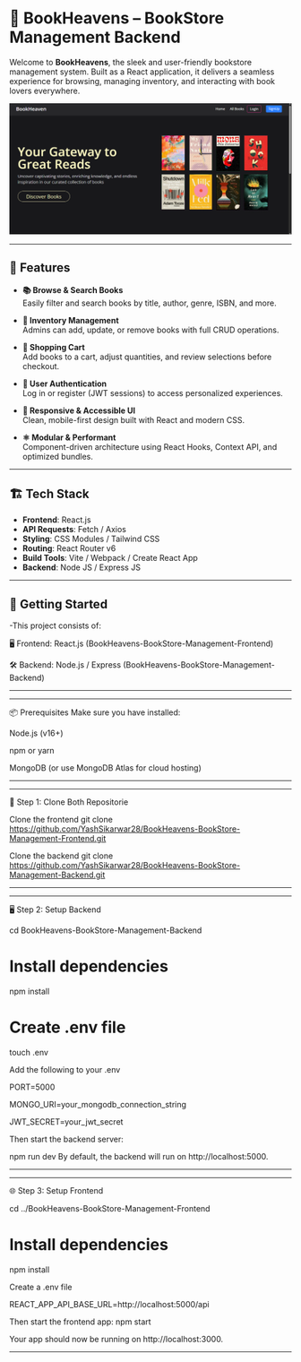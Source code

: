 # 📖 BookHeavens – BookStore Management Backend

Welcome to **BookHeavens**, the sleek and user-friendly bookstore management system. Built as a React application, it delivers a seamless experience for browsing, managing inventory, and interacting with book lovers everywhere.

![image alt](https://github.com/YashSikarwar28/BookHeavens-BookStore-Management-Frontend/blob/2325b01337fba6acf6c28b4c80aff7c8c9fdd07b/Screenshot%20(1).png)

---

## 🌟 Features

- **📚 Browse & Search Books**  
  Easily filter and search books by title, author, genre, ISBN, and more.

- **🧩 Inventory Management**  
  Admins can add, update, or remove books with full CRUD operations.

- **🛒 Shopping Cart**  
  Add books to a cart, adjust quantities, and review selections before checkout.

- **👤 User Authentication**  
  Log in or register (JWT sessions) to access personalized experiences.

- **🔎 Responsive & Accessible UI**  
  Clean, mobile-first design built with React and modern CSS.

- **⚛️ Modular & Performant**  
  Component-driven architecture using React Hooks, Context API, and optimized bundles.

---

## 🏗 Tech Stack

- **Frontend**: React.js   
- **API Requests**: Fetch / Axios  
- **Styling**: CSS Modules / Tailwind CSS  
- **Routing**: React Router v6  
- **Build Tools**: Vite / Webpack / Create React App
- **Backend**: Node JS / Express JS

---
## 🚀 Getting Started

-This project consists of:

🖥 Frontend: React.js (BookHeavens-BookStore-Management-Frontend)

🛠 Backend: Node.js / Express (BookHeavens-BookStore-Management-Backend)

---

---
📦 Prerequisites
Make sure you have installed:

Node.js (v16+)

npm or yarn

MongoDB (or use MongoDB Atlas for cloud hosting)

---

---
🧩 Step 1: Clone Both Repositorie

Clone the frontend
git clone https://github.com/YashSikarwar28/BookHeavens-BookStore-Management-Frontend.git

Clone the backend
git clone https://github.com/YashSikarwar28/BookHeavens-BookStore-Management-Backend.git

---

---
🖥 Step 2: Setup Backend

cd BookHeavens-BookStore-Management-Backend

# Install dependencies
npm install

# Create .env file
touch .env

Add the following to your .env

 PORT=5000
 
 MONGO_URI=your_mongodb_connection_string
 
 JWT_SECRET=your_jwt_secret

Then start the backend server:

npm run dev
By default, the backend will run on http://localhost:5000.

---

---
🌐 Step 3: Setup Frontend

cd ../BookHeavens-BookStore-Management-Frontend

# Install dependencies

npm install

Create a .env file

REACT_APP_API_BASE_URL=http://localhost:5000/api

Then start the frontend app:
npm start

Your app should now be running on http://localhost:3000.

---
